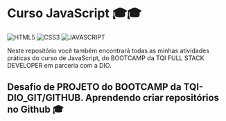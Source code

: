 # Curso JavaScript 🎓🎓

  <div>
    <img aling='center' alt= 'HTML5' src='https://img.shields.io/badge/HTML5-E34F26?style=for-the-badge&logo=html5&logoColor=white'/>
    <img aling='center' alt= 'CSS3' src='https://img.shields.io/badge/CSS3-1572B6?style=for-the-badge&logo=css3&logoColor=white'/>
    <img aling='center' alt= 'JAVASCRIPT' src='https://img.shields.io/badge/JavaScript-F7DF1E?style=for-the-badge&logo=javascript&logoColor=black'/>
 </div> 
 
 Neste repositório você também encontrará todas as minhas atividades práticas do curso de JavaScript,
 do BOOTCAMP da TQI FULL STACK DEVELOPER em parceria com a DIO.
  
 ## Desafio de PROJETO do BOOTCAMP da TQI-DIO_GIT/GITHUB. Aprendendo criar repositórios no Github 🎓

